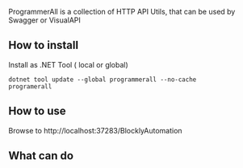 ProgrammerAll is a collection of HTTP API Utils, that can be used by Swagger or VisualAPI

## How to install
Install as .NET Tool ( local or global)
```code
dotnet tool update --global programmerall --no-cache
programerall 
```

## How to use

Browse to http://localhost:37283/BlocklyAutomation

## What can do